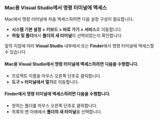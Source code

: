 ### <a name="accessing-a-command-terminal-on-visual-studios-for-mac"></a>Mac용 Visual Studio에서 명령 터미널에 액세스

Mac에서 명령 터미널에 처음 액세스하려면 다음 설정 구성이 필요합니다.

* **시스템 기본 설정 > 키보드 > 바로 가기 > 서비스**로 이동합니다.
* **파일 및 폴더**에서 **폴더의 새 터미널**이 선택되었는지 확인합니다.

앞의 지침에 따라 **Visual Studio** 내부에서 또는 **Finder**에서 명령 터미널에 액세스할 수 있습니다. 

#### <a name="to-access-a-command-terminal-from-visual-studio-for-mac"></a>Mac용 Visual Studio에서 명령 터미널에 액세스하려면 다음을 수행합니다.

* 프로젝트 이름을 마우스 오른쪽 단추로 클릭합니다.
* **도구 > 터미널에서 열기**로 이동합니다.

#### <a name="to-access-a-command-terminal-from-finder"></a>Finder에서 명령 터미널에 액세스하려면 다음을 수행합니다.

* 원하는 폴더를 마우스 오른쪽 단추로 클릭합니다.
* 목록의 맨 아래에서 **폴더의 새 터미널**을 선택합니다.
